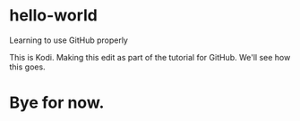# hello-world
Learning to use GitHub properly

This is Kodi. Making this edit as part of the tutorial for GitHub. We'll see how this goes.

# Bye for now.
